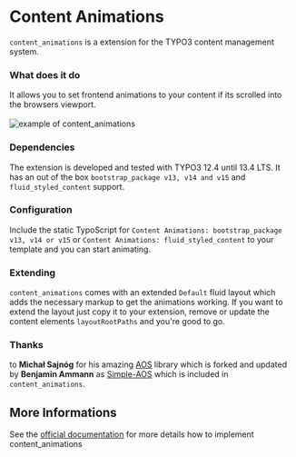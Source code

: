 # Content Animations
`content_animations` is a extension for the TYPO3 content management system.

### What does it do
It allows you to set frontend animations to your content if its scrolled into the browsers viewport.\
\
![example of content_animations](https://raw.githubusercontent.com/baschte/content-animations/master/Documentation/Images/Example.gif)

### Dependencies
The extension is developed and tested with TYPO3 12.4 until 13.4 LTS. It has an out of the box `bootstrap_package v13, v14 and v15` and `fluid_styled_content` support.

### Configuration
Include the static TypoScript for `Content Animations: bootstrap_package v13, v14 or v15` or `Content Animations: fluid_styled_content` to your template and you can start animating.

### Extending
`content_animations` comes with an extended `Default` fluid layout which adds the necessary markup to get the animations working. If you want to extend the layout just copy it to your extension, remove or update the content elements `layoutRootPaths` and you're good to go.

### Thanks
to **Michał Sajnóg** for his amazing [AOS](http://michalsnik.github.io/aos/) library which is forked and updated by **Benjamin Ammann** as [Simple-AOS](https://ammannbe.github.io/simple-aos/) which is included in `content_animations`.

## More Informations
See the [official documentation](https://docs.typo3.org/p/baschte/content-animations/main/en-us/) for more details how to implement content_animations
